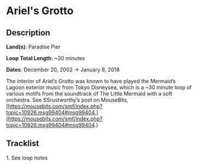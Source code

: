 # Ariel's Grotto

## Description

**Land(s)**: Paradise Pier

**Loop Total Length**: ~30 minutes

**Dates**: December 20, 2002 → January 8, 2018

The interior of Ariel’s Grotto was known to have played the Mermaid’s Lagoon exterior music from Tokyo Disneysea, which is a ~30 minute loop of various motifs from the soundtrack of The Little Mermaid with a soft orchestra. See SSrustworthy’s post on MouseBits, [https://mousebits.com/smf/index.php?topic=10926.msg99404#msg99404.](https://mousebits.com/smf/index.php?topic=10926.msg99404#msg99404.)

## Tracklist

1\. See loop notes



